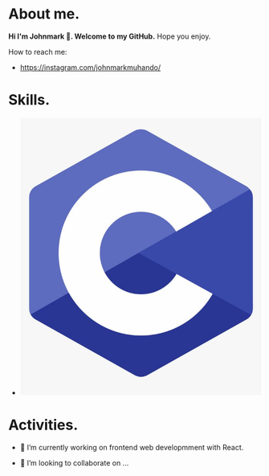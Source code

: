 # About me.
  <strong>Hi I'm Johnmark 👋. Welcome to my GitHub.</strong>
 Hope you enjoy.
 
 How to reach me:
 - https://instagram.com/johnmarkmuhando/

# Skills.
- ![Skills on C programming language](./images/C%20Programming%20Language%20Logo,%20HD%20Png%20Download%20,%20Transparent%20Png%20Image%20-%20PNGitem.jpeg/)

# Activities.
- 🔭 I’m currently working on frontend web developmment with React.

- 👯 I’m looking to collaborate on ...




<!--
**johnmark287/johnmark287** is a ✨ _special_ ✨ repository because its `README.md` (this file) appears on your GitHub profile.

Here are some ideas to get you started:

- 🌱 I’m currently learning ...
- 🤔 I’m looking for help with ...
- 💬 Ask me about ...
- 📫 How to reach me: ...
- 😄 Pronouns: ...
- ⚡ Fun fact: ...
-->
